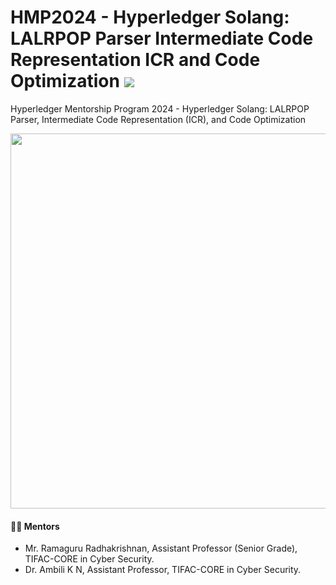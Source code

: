 # HMP2024 - Hyperledger Solang: LALRPOP Parser Intermediate Code Representation ICR and Code Optimization ![](https://img.shields.io/badge/Live-darkgreen)
Hyperledger Mentorship Program 2024 - Hyperledger Solang: LALRPOP Parser, Intermediate Code Representation (ICR), and Code Optimization

<p align="center">
  <img src="https://jobspring-prod-uploads.s3.amazonaws.com/7b0f9e65-6cef-4b82-bc88-367eaf39ada9-.png" width=600 />
</p>

#### :teacher: Mentors
- Mr. Ramaguru Radhakrishnan, Assistant Professor (Senior Grade), TIFAC-CORE in Cyber Security.
- Dr. Ambili K N, Assistant Professor, TIFAC-CORE in Cyber Security.
